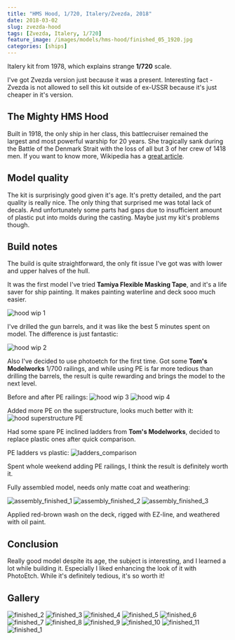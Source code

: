 ```yaml
---
title: "HMS Hood, 1/720, Italery/Zvezda, 2018"
date: 2018-03-02
slug: zvezda-hood
tags: [Zvezda, Italery, 1/720]
feature_image: /images/models/hms-hood/finished_05_1920.jpg
categories: [ships]
---
```


Italery kit from 1978, which explains strange **1/720** scale.

I've got Zvezda version just because it was a present. Interesting fact - Zvezda is not allowed to sell this kit outside of ex-USSR because it's just cheaper in it's version.

## The Mighty HMS Hood

Built in 1918, the only ship in her class, this battlecruiser remained the largest and most powerful warship for 20 years. She tragically sank during the Battle of the Denmark Strait with the loss of all but 3 of her crew of 1418 men. If you want to know more, Wikipedia has a [great article](https://en.wikipedia.org/wiki/HMS_Hood).

## Model quality

The kit is surprisingly good given it's age. It's pretty detailed, and the part quality is really nice.
The only thing that surprised me was total lack of decals.
And unfortunately some parts had gaps due to insufficient amount of plastic put into molds during the casting. Maybe just my kit's problems though.

## Build notes
The build is quite straightforward, the only fit issue I've got was with lower and upper halves of the hull.

It was the first model I've tried **Tamiya Flexible Masking Tape**, and it's a life saver for ship painting.
It makes painting waterline and deck sooo much easier.


![hood wip 1](/images/models/hms-hood/hood_wip_1_1920.jpg)

I've drilled the gun barrels, and it was like the best 5 minutes spent on model. The difference is just fantastic:
 
![hood wip 2](/images/models/hms-hood/hood_wip_2_1920.jpg)

Also I've decided to use photoetch for the first time. Got some **Tom's Modelworks** 1/700 railings, and while using PE is far more tedious than drilling the barrels, the result is quite rewarding and brings the model to the next level.

Before and after PE railings:
![hood wip 3](/images/models/hms-hood/hood_wip_3_1920.jpg)
![hood wip 4](/images/models/hms-hood/hood_wip_4_1920.jpg)

Added more PE on the superstructure, looks much better with it:
![hood superstructure PE](/images/models/hms-hood/hood_wip_5_1920.jpg)

Had some spare PE inclined ladders from **Tom's Modelworks**, decided to replace plastic ones after quick comparison.

PE ladders vs plastic:
![ladders_comparison](/images/models/hms-hood/ladders_comparison_1920.jpg)

Spent whole weekend adding PE railings, I think the result is definitely worth it.

Fully assembled model, needs only matte coat and weathering:

![assembly_finished_1](/images/models/hms-hood/assembly_finished_1_1920.jpg)
![assembly_finished_2](/images/models/hms-hood/assembly_finished_2_1920.jpg)
![assembly_finished_3](/images/models/hms-hood/assembly_finished_3_1920.jpg)

Applied red-brown wash on the deck, rigged with EZ-line, and weathered with oil paint.

## Conclusion

Really good model despite its age, the subject is interesting, and I learned a lot while building it.
Especially I liked enhancing the look of it with PhotoEtch. While it's definitely tedious, it's so worth it!

## Gallery

![finished_2](/images/models/hms-hood/finished_02_1920.jpg)
![finished_3](/images/models/hms-hood/finished_03_1920.jpg)
![finished_4](/images/models/hms-hood/finished_04_1920.jpg)
![finished_5](/images/models/hms-hood/finished_05_1920.jpg)
![finished_6](/images/models/hms-hood/finished_06_1920.jpg)
![finished_7](/images/models/hms-hood/finished_07_1920.jpg)
![finished_8](/images/models/hms-hood/finished_08_1920.jpg)
![finished_9](/images/models/hms-hood/finished_09_1920.jpg)
![finished_10](/images/models/hms-hood/finished_10_1920.jpg)
![finished_11](/images/models/hms-hood/finished_11_1920.jpg)
![finished_1](/images/models/hms-hood/finished_01_1920.jpg)
